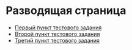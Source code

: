 # Разводящая страница

* [Первый пункт тестового задания](first-task.md)
* [Второй пункт тестового задания](second-task.md)
* [Третий пункт тестового задания](third-task.md)